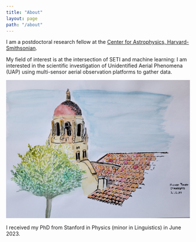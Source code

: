 ```yaml
---
title: "About"
layout: page
path: "/about"
---
```


I am a postdoctoral research fellow at the [Center for Astrophysics, Harvard-Smithsonian](https://www.cfa.harvard.edu/).

My field of interest is at the intersection of SETI and machine learning: I am interested in the scientific investigation of Unidentified Aerial Phenomena (UAP) using multi-sensor aerial observation platforms to gather data.


![Stanford](./stanford.jpg)

I received my PhD from Stanford in Physics (minor in Linguistics) in June 2023.

